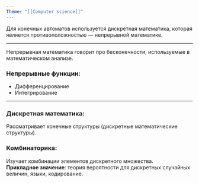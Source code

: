 ```yaml
---
Theme: "[[Computer science]]"
---
```

Для конечных автоматов используется дискретная математика, которая является противоположностью — непрерывной математике.

---

Непрерывная математика говорит про бесконечности, используемые в математическом анализе.

### Непрерывные функции:
- Дифференцирование
- Интегрирование

---

### Дискретная математика:
Рассматривает конечные структуры (дискретные математические структуры).

### Комбинаторика:
Изучает комбинации элементов дискретного множества.  
**Прикладное значение**: теория вероятности для дискретных случайных величин, языки, кодирование.
